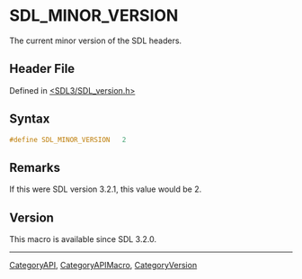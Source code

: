 # SDL_MINOR_VERSION

The current minor version of the SDL headers.

## Header File

Defined in [<SDL3/SDL_version.h>](https://github.com/libsdl-org/SDL/blob/main/include/SDL3/SDL_version.h)

## Syntax

```c
#define SDL_MINOR_VERSION   2
```

## Remarks

If this were SDL version 3.2.1, this value would be 2.

## Version

This macro is available since SDL 3.2.0.

----
[CategoryAPI](CategoryAPI), [CategoryAPIMacro](CategoryAPIMacro), [CategoryVersion](CategoryVersion)

